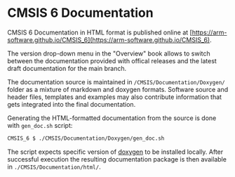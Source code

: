 # CMSIS 6 Documentation

CMSIS 6 Documentation in HTML format is published online at [https://arm-software.github.io/CMSIS_6](https://arm-software.github.io/CMSIS_6).

The version drop-down menu in the "Overview" book allows to switch between the documentation provided with offical releases and the latest draft documentation for the main branch.

The documentation source is maintained in `/CMSIS/Documentation/Doxygen/` folder as a mixture of markdown and doxygen formats. Software source and header files, templates and examples may also contribute information that gets integrated into the final documentation.

Generating the HTML-formatted documentation from the source is done with `gen_doc.sh` script:

```sh
CMSIS_6 $ ./CMSIS/Documentation/Doxygen/gen_doc.sh
```

The script expects specific version of [doxygen](https://www.doxygen.nl/) to be installed locally. After successful execution the resulting documentation package is then available in `./CMSIS/Documentation/html/`.
